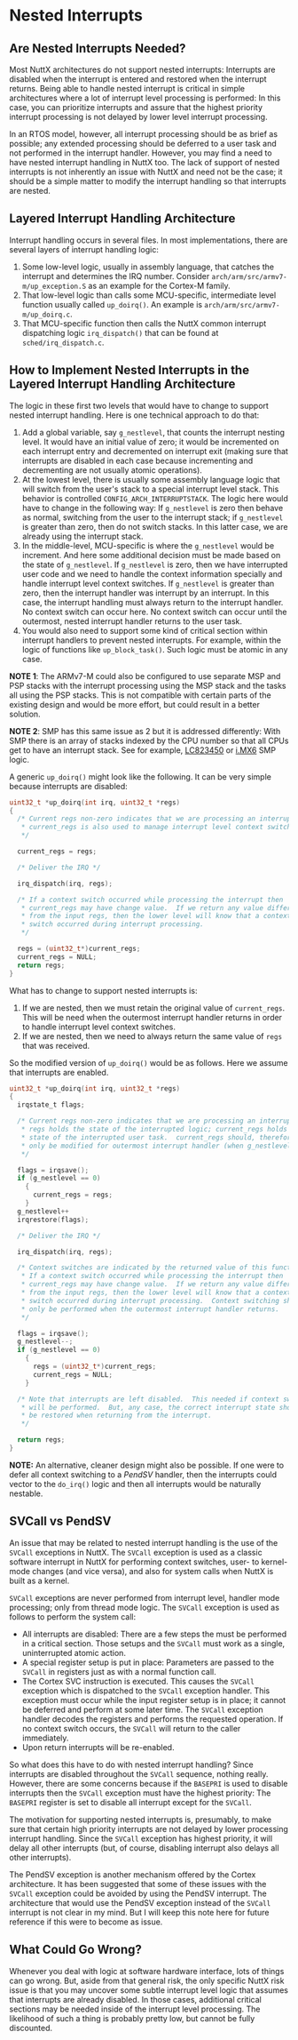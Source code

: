 # Nested Interrupts

## Are Nested Interrupts Needed?

Most NuttX architectures do not support nested interrupts: Interrupts
are disabled when the interrupt is entered and restored when the
interrupt returns. Being able to handle nested interrupt is critical in
simple architectures where a lot of interrupt level processing is
performed: In this case, you can prioritize interrupts and assure that
the highest priority interrupt processing is not delayed by lower level
interrupt processing.

In an RTOS model, however, all interrupt processing should be as brief
as possible; any extended processing should be deferred to a user task
and not performed in the interrupt handler. However, you may find a need
to have nested interrupt handling in NuttX too. The lack of support of
nested interrupts is not inherently an issue with NuttX and need not be
the case; it should be a simple matter to modify the interrupt handling
so that interrupts are nested.

## Layered Interrupt Handling Architecture

Interrupt handling occurs in several files. In most implementations,
there are several layers of interrupt handling logic:

1.  Some low-level logic, usually in assembly language, that catches the
    interrupt and determines the IRQ number. Consider
    `arch/arm/src/armv7-m/up_exception.S` as an example for the Cortex-M
    family.
2.  That low-level logic than calls some MCU-specific, intermediate
    level function usually called `up_doirq()`. An example is
    `arch/arm/src/armv7-m/up_doirq.c`.
3.  That MCU-specific function then calls the NuttX common interrupt
    dispatching logic `irq_dispatch()` that can be found at
    `sched/irq_dispatch.c`.

## How to Implement Nested Interrupts in the Layered Interrupt Handling Architecture

The logic in these first two levels that would have to change to support
nested interrupt handling. Here is one technical approach to do that:

1.  Add a global variable, say `g_nestlevel`, that counts the interrupt
    nesting level. It would have an initial value of zero; it would be
    incremented on each interrupt entry and decremented on interrupt
    exit (making sure that interrupts are disabled in each case because
    incrementing and decrementing are not usually atomic operations).
2.  At the lowest level, there is usually some assembly language logic
    that will switch from the user's stack to a special interrupt level
    stack. This behavior is controlled `CONFIG_ARCH_INTERRUPTSTACK`. The
    logic here would have to change in the following way: If
    `g_nestlevel` is zero then behave as normal, switching from the user
    to the interrupt stack; if `g_nestlevel` is greater than zero, then
    do not switch stacks. In this latter case, we are already using the
    interrupt stack.
3.  In the middle-level, MCU-specific is where the `g_nestlevel` would
    be increment. And here some additional decision must be made based
    on the state of `g_nestlevel`. If `g_nestlevel` is zero, then we
    have interrupted user code and we need to handle the context
    information specially and handle interrupt level context switches.
    If `g_nestlevel` is greater than zero, then the interrupt handler
    was interrupt by an interrupt. In this case, the interrupt handling
    must always return to the interrupt handler. No context switch can
    occur here. No context switch can occur until the outermost, nested
    interrupt handler returns to the user task.
4.  You would also need to support some kind of critical section within
    interrupt handlers to prevent nested interrupts. For example, within
    the logic of functions like `up_block_task()`. Such logic must be
    atomic in any case.

**NOTE 1**: The ARMv7-M could also be configured to use separate MSP and
PSP stacks with the interrupt processing using the MSP stack and the
tasks all using the PSP stacks. This is not compatible with certain
parts of the existing design and would be more effort, but could result
in a better solution.

**NOTE 2**: SMP has this same issue as 2 but it is addressed
differently: With SMP there is an array of stacks indexed by the CPU
number so that all CPUs get to have an interrupt stack. See for example,
[LC823450](https://bitbucket.org/nuttx/nuttx/src/ca4ef377fb789ddc3e70979b28acb6730ff6a98c/arch/arm/src/lc823450/chip.h)
or
[i.MX6](https://bitbucket.org/nuttx/nuttx/src/ca4ef377fb789ddc3e70979b28acb6730ff6a98c/arch/arm/src/imx6/chip.h)
SMP logic.

A generic `up_doirq()` might look like the following. It can be very
simple because interrupts are disabled:

``` c
uint32_t *up_doirq(int irq, uint32_t *regs)
{
  /* Current regs non-zero indicates that we are processing an interrupt;
   * current_regs is also used to manage interrupt level context switches.
   */

  current_regs = regs;

  /* Deliver the IRQ */

  irq_dispatch(irq, regs);

  /* If a context switch occurred while processing the interrupt then
   * current_regs may have change value.  If we return any value different
   * from the input regs, then the lower level will know that a context
   * switch occurred during interrupt processing.
   */

  regs = (uint32_t*)current_regs;
  current_regs = NULL;
  return regs;
}
```

What has to change to support nested interrupts is:

1.  If we are nested, then we must retain the original value of
    `current_regs`. This will be need when the outermost interrupt
    handler returns in order to handle interrupt level context switches.
2.  If we are nested, then we need to always return the same value of
    `regs` that was received.

So the modified version of `up_doirq()` would be as follows. Here we
assume that interrupts are enabled.

``` c
uint32_t *up_doirq(int irq, uint32_t *regs)
{
  irqstate_t flags;

  /* Current regs non-zero indicates that we are processing an interrupt;
   * regs holds the state of the interrupted logic; current_regs holds the
   * state of the interrupted user task.  current_regs should, therefore,
   * only be modified for outermost interrupt handler (when g_nestlevel == 0)
   */

  flags = irqsave();
  if (g_nestlevel == 0)
    {
      current_regs = regs;
    }
  g_nestlevel++
  irqrestore(flags);

  /* Deliver the IRQ */

  irq_dispatch(irq, regs);

  /* Context switches are indicated by the returned value of this function.
   * If a context switch occurred while processing the interrupt then
   * current_regs may have change value.  If we return any value different
   * from the input regs, then the lower level will know that a context
   * switch occurred during interrupt processing.  Context switching should
   * only be performed when the outermost interrupt handler returns.
   */

  flags = irqsave();
  g_nestlevel--;
  if (g_nestlevel == 0)
    {
      regs = (uint32_t*)current_regs;
      current_regs = NULL;
    }

  /* Note that interrupts are left disabled.  This needed if context switch
   * will be performed.  But, any case, the correct interrupt state should
   * be restored when returning from the interrupt.
   */

  return regs;
}
```

**NOTE:** An alternative, cleaner design might also be possible. If one
were to defer all context switching to a *PendSV* handler, then the
interrupts could vector to the `do_irq()` logic and then all interrupts
would be naturally nestable.

## SVCall vs PendSV

An issue that may be related to nested interrupt handling is the use of
the `SVCall` exceptions in NuttX. The `SVCall` exception is used as a
classic software interrupt in NuttX for performing context switches,
user- to kernel-mode changes (and vice versa), and also for system calls
when NuttX is built as a kernel.

`SVCall` exceptions are never performed from interrupt level, handler
mode processing; only from thread mode logic. The `SVCall` exception is
used as follows to perform the system call:

  - All interrupts are disabled: There are a few steps the must be
    performed in a critical section. Those setups and the `SVCall` must
    work as a single, uninterrupted atomic action.
  - A special register setup is put in place: Parameters are passed to
    the `SVCall` in registers just as with a normal function call.
  - The Cortex SVC instruction is executed. This causes the `SVCall`
    exception which is dispatched to the `SVCall` exception handler.
    This exception must occur while the input register setup is in
    place; it cannot be deferred and perform at some later time. The
    `SVCall` exception handler decodes the registers and performs the
    requested operation. If no context switch occurs, the `SVCall` will
    return to the caller immediately.
  - Upon return interrupts will be re-enabled.

So what does this have to do with nested interrupt handling? Since
interrupts are disabled throughout the `SVCall` sequence, nothing
really. However, there are some concerns because if the `BASEPRI` is
used to disable interrupts then the `SVCall` exception must have the
highest priority: The `BASEPRI` register is set to disable all interrupt
except for the `SVCall`.

The motivation for supporting nested interrupts is, presumably, to make
sure that certain high priority interrupts are not delayed by lower
processing interrupt handling. Since the `SVCall` exception has highest
priority, it will delay all other interrupts (but, of course, disabling
interrupt also delays all other interrupts).

The PendSV exception is another mechanism offered by the Cortex
architecture. It has been suggested that some of these issues with the
`SVCall` exception could be avoided by using the PendSV interrupt. The
architecture that would use the PendSV exception instead of the `SVCall`
interrupt is not clear in my mind. But I will keep this note here for
future reference if this were to become as issue.

## What Could Go Wrong?

Whenever you deal with logic at software hardware interface, lots of
things can go wrong. But, aside from that general risk, the only
specific NuttX risk issue is that you may uncover some subtle interrupt
level logic that assumes that interrupts are already disabled. In those
cases, additional critical sections may be needed inside of the
interrupt level processing. The likelihood of such a thing is probably
pretty low, but cannot be fully discounted.
